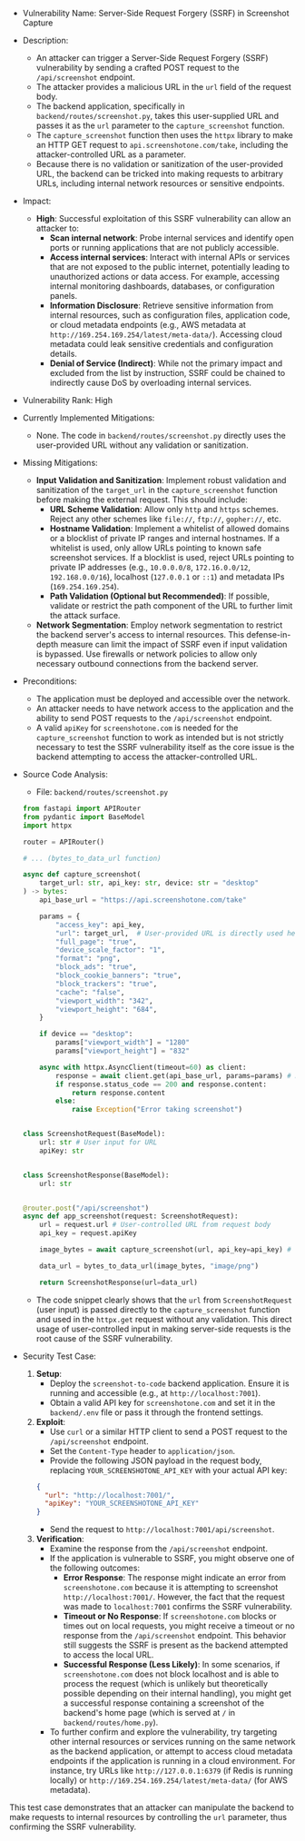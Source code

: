 - Vulnerability Name: Server-Side Request Forgery (SSRF) in Screenshot Capture
- Description:
    - An attacker can trigger a Server-Side Request Forgery (SSRF) vulnerability by sending a crafted POST request to the `/api/screenshot` endpoint.
    - The attacker provides a malicious URL in the `url` field of the request body.
    - The backend application, specifically in `backend/routes/screenshot.py`, takes this user-supplied URL and passes it as the `url` parameter to the `capture_screenshot` function.
    - The `capture_screenshot` function then uses the `httpx` library to make an HTTP GET request to `api.screenshotone.com/take`, including the attacker-controlled URL as a parameter.
    - Because there is no validation or sanitization of the user-provided URL, the backend can be tricked into making requests to arbitrary URLs, including internal network resources or sensitive endpoints.
- Impact:
    - **High**: Successful exploitation of this SSRF vulnerability can allow an attacker to:
        - **Scan internal network**: Probe internal services and identify open ports or running applications that are not publicly accessible.
        - **Access internal services**: Interact with internal APIs or services that are not exposed to the public internet, potentially leading to unauthorized actions or data access. For example, accessing internal monitoring dashboards, databases, or configuration panels.
        - **Information Disclosure**: Retrieve sensitive information from internal resources, such as configuration files, application code, or cloud metadata endpoints (e.g., AWS metadata at `http://169.254.169.254/latest/meta-data/`). Accessing cloud metadata could leak sensitive credentials and configuration details.
        - **Denial of Service (Indirect)**: While not the primary impact and excluded from the list by instruction, SSRF could be chained to indirectly cause DoS by overloading internal services.
- Vulnerability Rank: High
- Currently Implemented Mitigations:
    - None. The code in `backend/routes/screenshot.py` directly uses the user-provided URL without any validation or sanitization.
- Missing Mitigations:
    - **Input Validation and Sanitization**: Implement robust validation and sanitization of the `target_url` in the `capture_screenshot` function before making the external request. This should include:
        - **URL Scheme Validation**: Allow only `http` and `https` schemes. Reject any other schemes like `file://`, `ftp://`, `gopher://`, etc.
        - **Hostname Validation**: Implement a whitelist of allowed domains or a blocklist of private IP ranges and internal hostnames. If a whitelist is used, only allow URLs pointing to known safe screenshot services. If a blocklist is used, reject URLs pointing to private IP addresses (e.g., `10.0.0.0/8`, `172.16.0.0/12`, `192.168.0.0/16`), localhost (`127.0.0.1` or `::1`) and metadata IPs (`169.254.169.254`).
        - **Path Validation (Optional but Recommended)**: If possible, validate or restrict the path component of the URL to further limit the attack surface.
    - **Network Segmentation**:  Employ network segmentation to restrict the backend server's access to internal resources. This defense-in-depth measure can limit the impact of SSRF even if input validation is bypassed. Use firewalls or network policies to allow only necessary outbound connections from the backend server.
- Preconditions:
    - The application must be deployed and accessible over the network.
    - An attacker needs to have network access to the application and the ability to send POST requests to the `/api/screenshot` endpoint.
    - A valid `apiKey` for `screenshotone.com` is needed for the `capture_screenshot` function to work as intended but is not strictly necessary to test the SSRF vulnerability itself as the core issue is the backend attempting to access the attacker-controlled URL.
- Source Code Analysis:
    - File: `backend/routes/screenshot.py`
    ```python
    from fastapi import APIRouter
    from pydantic import BaseModel
    import httpx

    router = APIRouter()

    # ... (bytes_to_data_url function)

    async def capture_screenshot(
        target_url: str, api_key: str, device: str = "desktop"
    ) -> bytes:
        api_base_url = "https://api.screenshotone.com/take"

        params = {
            "access_key": api_key,
            "url": target_url,  # User-provided URL is directly used here
            "full_page": "true",
            "device_scale_factor": "1",
            "format": "png",
            "block_ads": "true",
            "block_cookie_banners": "true",
            "block_trackers": "true",
            "cache": "false",
            "viewport_width": "342",
            "viewport_height": "684",
        }

        if device == "desktop":
            params["viewport_width"] = "1280"
            params["viewport_height"] = "832"

        async with httpx.AsyncClient(timeout=60) as client:
            response = await client.get(api_base_url, params=params) # HTTP GET request is made to screenshotone.com with user controlled URL
            if response.status_code == 200 and response.content:
                return response.content
            else:
                raise Exception("Error taking screenshot")


    class ScreenshotRequest(BaseModel):
        url: str # User input for URL
        apiKey: str


    class ScreenshotResponse(BaseModel):
        url: str


    @router.post("/api/screenshot")
    async def app_screenshot(request: ScreenshotRequest):
        url = request.url # User-controlled URL from request body
        api_key = request.apiKey

        image_bytes = await capture_screenshot(url, api_key=api_key) # capture_screenshot is called with user-controlled URL

        data_url = bytes_to_data_url(image_bytes, "image/png")

        return ScreenshotResponse(url=data_url)
    ```
    - The code snippet clearly shows that the `url` from `ScreenshotRequest` (user input) is passed directly to the `capture_screenshot` function and used in the `httpx.get` request without any validation. This direct usage of user-controlled input in making server-side requests is the root cause of the SSRF vulnerability.

- Security Test Case:
    1. **Setup**:
        - Deploy the `screenshot-to-code` backend application. Ensure it is running and accessible (e.g., at `http://localhost:7001`).
        - Obtain a valid API key for `screenshotone.com` and set it in the `backend/.env` file or pass it through the frontend settings.
    2. **Exploit**:
        - Use `curl` or a similar HTTP client to send a POST request to the `/api/screenshot` endpoint.
        - Set the `Content-Type` header to `application/json`.
        - Provide the following JSON payload in the request body, replacing `YOUR_SCREENSHOTONE_API_KEY` with your actual API key:
        ```json
        {
          "url": "http://localhost:7001/",
          "apiKey": "YOUR_SCREENSHOTONE_API_KEY"
        }
        ```
        - Send the request to `http://localhost:7001/api/screenshot`.
    3. **Verification**:
        - Examine the response from the `/api/screenshot` endpoint.
        - If the application is vulnerable to SSRF, you might observe one of the following outcomes:
            - **Error Response**: The response might indicate an error from `screenshotone.com` because it is attempting to screenshot `http://localhost:7001/`. However, the fact that the request was made to `localhost:7001` confirms the SSRF vulnerability.
            - **Timeout or No Response**: If `screenshotone.com` blocks or times out on local requests, you might receive a timeout or no response from the `/api/screenshot` endpoint. This behavior still suggests the SSRF is present as the backend attempted to access the local URL.
            - **Successful Response (Less Likely)**: In some scenarios, if `screenshotone.com` does not block localhost and is able to process the request (which is unlikely but theoretically possible depending on their internal handling), you might get a successful response containing a screenshot of the backend's home page (which is served at `/` in `backend/routes/home.py`).
        - To further confirm and explore the vulnerability, try targeting other internal resources or services running on the same network as the backend application, or attempt to access cloud metadata endpoints if the application is running in a cloud environment. For instance, try URLs like `http://127.0.0.1:6379` (if Redis is running locally) or `http://169.254.169.254/latest/meta-data/` (for AWS metadata).

This test case demonstrates that an attacker can manipulate the backend to make requests to internal resources by controlling the `url` parameter, thus confirming the SSRF vulnerability.
